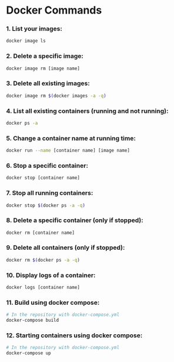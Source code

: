 # Docker Commands

### 1. List your images:

```bash
docker image ls
```

### 2. Delete a specific image:

```bash
docker image rm [image name]
```

### 3. Delete all existing images:

```bash
docker image rm $(docker images -a -q)
```

### 4. List all existing containers (running and not running):

```bash
docker ps -a
```

### 5. Change a container name at running time:

```bash
docker run --name [container name] [image name]
```

### 6. Stop a specific container:

```bash
docker stop [container name]
```

### 7. Stop all running containers:

```bash
docker stop $(docker ps -a -q)
```

### 8. Delete a specific container (only if stopped):

```bash
docker rm [container name]
```

### 9. Delete all containers (only if stopped):

```bash
docker rm $(docker ps -a -q)
```

### 10. Display logs of a container:

```bash
docker logs [container name]
```

### 11. Build using docker compose:

```bash
# In the repository with docker-compose.yml
docker-compose build
```

### 12. Starting containers using docker compose:

```bash
# In the repository with docker-compose.yml
docker-compose up
```
